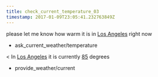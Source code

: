 ```yaml
---
title: check_current_temperature_03
timestamp: 2017-01-09T23:05:41.232763849Z
---
```


please let me know how warm it is in [Los Angeles](city) right now
* ask_current_weather/temperature

< In [Los Angeles](city) it is currently [85](temperature) degrees
* provide_weather/current
